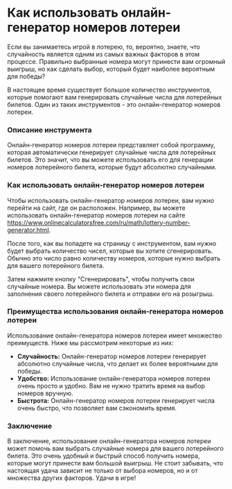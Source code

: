 Как использовать онлайн-генератор номеров лотереи
=================================================

Если вы занимаетесь игрой в лотерею, то, вероятно, знаете, что случайность является одним из самых важных факторов в этом процессе. Правильно выбранные номера могут принести вам огромный выигрыш, но как сделать выбор, который будет наиболее вероятным для победы?

В настоящее время существует большое количество инструментов, которые помогают вам генерировать случайные числа для лотерейных билетов. Один из таких инструментов - это онлайн-генератор номеров лотереи.

### Описание инструмента

Онлайн-генератор номеров лотереи представляет собой программу, которая автоматически генерирует случайные числа для лотерейных билетов. Это значит, что вы можете использовать его для генерации номеров лотерейного билета, которые будут абсолютно случайными.

### Как использовать онлайн-генератор номеров лотереи

Чтобы использовать онлайн-генератор номеров лотереи, вам нужно перейти на сайт, где он расположен. Например, вы можете использовать онлайн-генератор номеров лотереи на сайте <https://www.onlinecalculatorsfree.com/ru/math/lottery-number-generator.html>.

После того, как вы попадете на страницу с инструментом, вам нужно будет выбрать количество чисел, которые вы хотите сгенерировать. Обычно это число равно количеству номеров, которые нужно выбрать для вашего лотерейного билета.

Затем нажмите кнопку "Сгенерировать", чтобы получить свои случайные номера. Вы можете использовать эти номера для заполнения своего лотерейного билета и отправки его на розыгрыш.

### Преимущества использования онлайн-генератора номеров лотереи

Использование онлайн-генератора номеров лотереи имеет множество преимуществ. Ниже мы рассмотрим некоторые из них:

- **Случайность:** Онлайн-генератор номеров лотереи генерирует абсолютно случайные числа, что делает их более вероятными для победы.
- **Удобство:** Использование онлайн-генератора номеров лотереи очень просто и удобно. Вам не нужно тратить время на выбор номеров вручную.
- **Быстрота:** Онлайн-генератор номеров лотереи генерирует числа очень быстро, что позволяет вам сэкономить время.

### Заключение

В заключение, использование онлайн-генератора номеров лотереи может помочь вам выбрать случайные номера для вашего лотерейного билета. Это очень удобный и быстрый способ получить номера, которые могут принести вам большой выигрыш. Не стоит забывать, что настоящая удача зависит не только от выбора номеров, но и от множества других факторов. Удачи в игре!